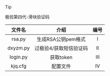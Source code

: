 > [!tip]
> 极验第四代-滑块验证码

| 文件名 | 介绍 |编号|
|:------:|:------:|:------:|
| rsa.py | 生成RSA公钥pem格式 |Ⅰ|
| dxyzm.py | 过极验4/获取短信验证码 |Ⅱ|
| login.py | 获取token |Ⅲ|
| kjq.cfg | 配置文件 |Ⅳ|
